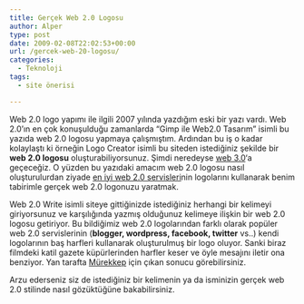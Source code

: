 ```yaml
---
title: Gerçek Web 2.0 Logosu
author: Alper
type: post
date: 2009-02-08T22:02:53+00:00
url: /gercek-web-20-logosu/
categories:
  - Teknoloji
tags:
  - site önerisi

---
```

Web 2.0 logo yapımı ile ilgili 2007 yılında yazdığım eski bir yazı vardı. Web 2.0&#8217;ın en çok konuşulduğu zamanlarda &#8220;Gimp ile Web2.0 Tasarım&#8221; isimli bu yazıda web 2.0 logosu yapmaya çalışmıştım. Ardından bu iş o kadar kolaylaştı ki örneğin Logo Creator isimli bu siteden istediğiniz şekilde bir **web 2.0 logosu** oluşturabiliyorsunuz. Şimdi neredeyse [web 3.0][1]&#8216;a geçeceğiz. O yüzden bu yazıdaki amacım web 2.0 logosu nasıl oluşturulurdan ziyade [en iyi web 2.0 servisleri][2]nin logolarını kullanarak benim tabirimle gerçek web 2.0 logonuzu yaratmak.<!--more-->

Web 2.0 Write isimli siteye gittiğinizde istediğiniz herhangi bir kelimeyi giriyorsunuz ve karşılığında yazmış olduğunuz kelimeye ilişkin bir web 2.0 logosu getiriyor. Bu bildiğimiz web 2.0 logolarından farklı olarak popüler web 2.0 servislerinin (**blogger, wordpress, facebook, twitter** vs..) kendi logolarının baş harfleri kullanarak oluşturulmuş bir logo oluyor. Sanki biraz filmdeki katil gazete küpürlerinden harfler keser ve öyle mesajını iletir ona benziyor. Yan tarafta [Mürekkep][3] için çıkan sonucu görebilirsiniz. 

Arzu ederseniz siz de istediğiniz bir kelimenin ya da isminizin gerçek web 2.0 stilinde nasıl gözüktüğüne bakabilirsiniz.

 [1]: http://en.wikipedia.org/wiki/Web_3.0
 [2]: https://www.murekkep.org/en-iyi-web-20-servisleri-hangisi-301
 [3]: https://www.murekkep.org